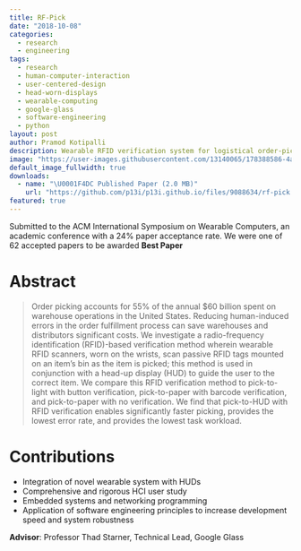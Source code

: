 ```yaml
---
title: RF-Pick
date: "2018-10-08"
categories:
  - research
  - engineering
tags:
  - research
  - human-computer-interaction
  - user-centered-design
  - head-worn-displays
  - wearable-computing
  - google-glass
  - software-engineering
  - python
layout: post
author: Pramod Kotipalli
description: Wearable RFID verification system for logistical order-picking
image: "https://user-images.githubusercontent.com/13140065/178388586-4a738280-aaf0-43a7-8226-203d00ba5a5f.png"
default_image_fullwidth: true
downloads:
  - name: "\U0001F4DC Published Paper (2.0 MB)"
    url: "https://github.com/p13i/p13i.github.io/files/9088634/rf-pick.pdf"
featured: true
---
```


Submitted to the ACM International Symposium on Wearable
Computers, an academic conference with a 24% paper
acceptance rate. We were one of 62 accepted papers to be
awarded **Best Paper**

# Abstract

> Order picking accounts for 55% of the annual $60 billion
> spent on warehouse operations in the United States.
> Reducing human-induced errors in the order fulfillment
> process can save warehouses and distributors significant
> costs. We investigate a radio-frequency identification
> (RFID)-based verification method wherein wearable RFID
> scanners, worn on the wrists, scan passive RFID tags
> mounted on an item’s bin as the item is picked; this
> method is used in conjunction with a head-up display (HUD)
> to guide the user to the correct item. We compare this
> RFID verification method to pick-to-light with button
> verification, pick-to-paper with barcode verification, and
> pick-to-paper with no verification. We find that
> pick-to-HUD with RFID verification enables significantly
> faster picking, provides the lowest error rate, and
> provides the lowest task workload.

# Contributions

- Integration of novel wearable system with HUDs
- Comprehensive and rigorous HCI user study
- Embedded systems and networking programming
- Application of software engineering principles to increase
  development speed and system robustness

**Advisor**: Professor Thad Starner, Technical Lead, Google
Glass
